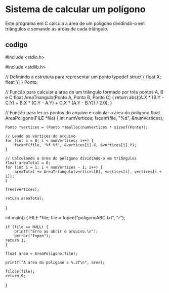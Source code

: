 # Sistema de calcular um polígono

Este programa em C calcula a área de um polígono dividindo-o em triângulos e somando as áreas de cada triângulo.

## codigo

#include <stdio.h>

#include <stdlib.h>


// Definindo a estrutura para representar um ponto
typedef struct {
    float X;
    float Y;
} Ponto;

// Função para calcular a área de um triângulo formado por três pontos A, B e C
float AreaTriangulo(Ponto A, Ponto B, Ponto C) {
    return abs((A.X * (B.Y - C.Y) + B.X * (C.Y - A.Y) + C.X * (A.Y - B.Y)) / 2.0);
}

// Função para ler os pontos do arquivo e calcular a área do polígono
float AreaPoligono(FILE *file) {
    int numVertices;
    fscanf(file, "%d", &numVertices);

    Ponto *vertices = (Ponto *)malloc(numVertices * sizeof(Ponto));

    // Lendo os vértices do arquivo
    for (int i = 0; i < numVertices; i++) {
        fscanf(file, "%f %f", &vertices[i].X, &vertices[i].Y);
    }

    // Calculando a área do polígono dividindo-o em triângulos
    float areaTotal = 0;
    for (int i = 1; i < numVertices - 1; i++) {
        areaTotal += AreaTriangulo(vertices[0], vertices[i], vertices[i + 1]);
    }

    free(vertices);

    return areaTotal;
}

int main() {
    FILE *file;
    file = fopen("poligonoABC.txt", "r");

    if (file == NULL) {
        printf("Erro ao abrir o arquivo.\n");
        perror("fopen");
    return 1;
    }

    float area = AreaPoligono(file);

    printf("A área do poligono e %.2f\n", area);

    fclose(file);
    return 0;
}
